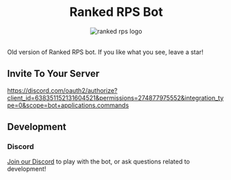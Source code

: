 <div align="center">
    <h1>Ranked RPS Bot</h1>
    <!-- <div alt="ranked rps logo" style="background-image:url('https://i.imgur.com/PuNJsno.png');
    width: 100%;
    height: 200px;
    background-position: center;
    /* background-size: cover; */
    margin: 0 0 0px">
    </div> -->
    <img alt="ranked rps logo" src="https://i.imgur.com/PuNJsno.png"
    style="object-fit:cover;width=500px;height=200px;">
</div>
<br>

Old version of Ranked RPS bot.
If you like what you see, leave a star!

## Invite To Your Server

<https://discord.com/oauth2/authorize?client_id=638351152131604521&permissions=274877975552&integration_type=0&scope=bot+applications.commands>

## Development

### Discord

[Join our Discord](https://discord.gg/9msWyzbf84) to play with the bot, or ask
questions related to development!
